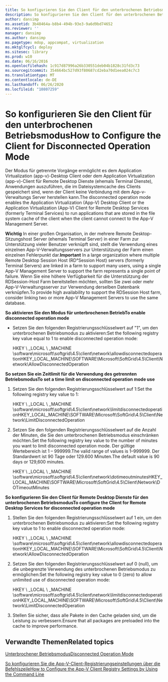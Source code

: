 ```yaml
---
title: So konfigurieren Sie den Client für den unterbrochenen Betriebsmodus
description: So konfigurieren Sie den Client für den unterbrochenen Betriebsmodus
author: dansimp
ms.assetid: 3b48464a-b8b4-494b-93e3-9a6d9bd74652
ms.reviewer: ''
manager: dansimp
ms.author: dansimp
ms.pagetype: mdop, appcompat, virtualization
ms.mktglfcycl: deploy
ms.sitesec: library
ms.prod: w10
ms.date: 06/16/2016
ms.openlocfilehash: 1c917d87996a26b330551deb04b1828c31fd3c73
ms.sourcegitcommit: 354664bc527d93f80687cd2eba70d1eea024c7c3
ms.translationtype: MT
ms.contentlocale: de-DE
ms.lasthandoff: 06/26/2020
ms.locfileid: "10807259"
---
```

# <span data-ttu-id="ed329-103">So konfigurieren Sie den Client für den unterbrochenen Betriebsmodus</span><span class="sxs-lookup"><span data-stu-id="ed329-103">How to Configure the Client for Disconnected Operation Mode</span></span>


<span data-ttu-id="ed329-104">Der Modus für getrennte Vorgänge ermöglicht es dem Application Virtualization (app-v)-Desktop Client oder dem Application Virtualization (app-v)-Client für Remote Desktop Dienste (ehemals Terminal Dienste), Anwendungen auszuführen, die im Dateisystemcache des Clients gespeichert sind, wenn der Client keine Verbindung mit dem App-v-Verwaltungs Server herstellen kann.</span><span class="sxs-lookup"><span data-stu-id="ed329-104">The disconnected operation mode enables the Application Virtualization (App-V) Desktop Client or the Application Virtualization (App-V) Client for Remote Desktop Services (formerly Terminal Services) to run applications that are stored in the file system cache of the client when the client cannot connect to the App-V Management Server.</span></span>

<span data-ttu-id="ed329-105">**Wichtig**  In einer großen Organisation, in der mehrere Remote Desktop-Sitzungshost Server (ehemals Terminal Server) in einer Farm zur Unterstützung vieler Benutzer verknüpft sind, stellt die Verwendung eines einzelnen App-V-Verwaltungsservers zur Unterstützung der Farm einen einzelnen Fehlerpunkt dar.</span><span class="sxs-lookup"><span data-stu-id="ed329-105">**Important** In a large organization where multiple Remote Desktop Session Host (RD°Session Host) servers (formerly Terminal Servers) are linked in a farm to support many users, using a single App-V Management Server to support the farm represents a single point of failure.</span></span> <span data-ttu-id="ed329-106">Wenn Sie eine höhere Verfügbarkeit für die Unterstützung der RDSession-Host Farm bereitstellen möchten, sollten Sie zwei oder mehr App-V-Verwaltungsserver zur Verwendung derselben Datenbank verknüpfen.</span><span class="sxs-lookup"><span data-stu-id="ed329-106">To provide high availability to support the RDSession Host farm, consider linking two or more App-V Management Servers to use the same database.</span></span>

 

**<span data-ttu-id="ed329-107">So aktivieren Sie den Modus für unterbrochenen Betrieb</span><span class="sxs-lookup"><span data-stu-id="ed329-107">To enable disconnected operation mode</span></span>**

-   <span data-ttu-id="ed329-108">Setzen Sie den folgenden Registrierungsschlüsselwert auf "1", um den unterbrochenen Betriebsmodus zu aktivieren:</span><span class="sxs-lookup"><span data-stu-id="ed329-108">Set the following registry key value equal to 1 to enable disconnected operation mode:</span></span>

    <span data-ttu-id="ed329-109">HKEY \ _LOCAL \ _MACHINE \\software\\microsoft\\softgrid\\4.5\\client\\network\\allowdisconnectedoperation</span><span class="sxs-lookup"><span data-stu-id="ed329-109">HKEY\_LOCAL\_MACHINE\\SOFTWARE\\Microsoft\\SoftGrid\\4.5\\Client\\Network\\AllowDisconnectedOperation</span></span>

**<span data-ttu-id="ed329-110">So setzen Sie ein Zeitlimit für die Verwendung des getrennten Betriebsmodus</span><span class="sxs-lookup"><span data-stu-id="ed329-110">To set a time limit on disconnected operation mode use</span></span>**

1.  <span data-ttu-id="ed329-111">Setzen Sie den folgenden Registrierungsschlüsselwert auf 1:</span><span class="sxs-lookup"><span data-stu-id="ed329-111">Set the following registry key value to 1:</span></span>

    <span data-ttu-id="ed329-112">HKEY \ _LOCAL \ _MACHINE \\software\\microsoft\\softgrid\\4.5\\client\\network\\limitdisconnectedoperation</span><span class="sxs-lookup"><span data-stu-id="ed329-112">HKEY\_LOCAL\_MACHINE\\SOFTWARE\\Microsoft\\SoftGrid\\4.5\\Client\\Network\\LimitDisconnectedOperation</span></span>

2.  <span data-ttu-id="ed329-113">Setzen Sie den folgenden Registrierungsschlüsselwert auf die Anzahl der Minuten, die Sie den unterbrochenen Betriebsmodus einschränken möchten.</span><span class="sxs-lookup"><span data-stu-id="ed329-113">Set the following registry key value to the number of minutes you want to limit disconnected operation mode.</span></span> <span data-ttu-id="ed329-114">Der gültige Wertebereich ist 1 – 999999.</span><span class="sxs-lookup"><span data-stu-id="ed329-114">The valid range of values is 1–999999.</span></span> <span data-ttu-id="ed329-115">Der Standardwert ist 90 Tage oder 129.600 Minuten.</span><span class="sxs-lookup"><span data-stu-id="ed329-115">The default value is 90 days or 129,600 minutes.</span></span>

    <span data-ttu-id="ed329-116">HKEY \ _LOCAL \ _MACHINE \\software\\microsoft\\softgrid\\4.5\\client\\network\\dotimeoutminutes</span><span class="sxs-lookup"><span data-stu-id="ed329-116">HKEY\_LOCAL\_MACHINE\\SOFTWARE\\Microsoft\\SoftGrid\\4.5\\Client\\Network\\DOTimeoutMinutes</span></span>

**<span data-ttu-id="ed329-117">So konfigurieren Sie den Client für Remote Desktop Dienste für den unterbrochenen Betriebsmodus</span><span class="sxs-lookup"><span data-stu-id="ed329-117">To configure the Client for Remote Desktop Services for disconnected operation mode</span></span>**

1.  <span data-ttu-id="ed329-118">Stellen Sie den folgenden Registrierungsschlüsselwert auf 1 ein, um den unterbrochenen Betriebsmodus zu aktivieren:</span><span class="sxs-lookup"><span data-stu-id="ed329-118">Set the following registry key value to 1 to enable disconnected operation mode:</span></span>

    <span data-ttu-id="ed329-119">HKEY \ _LOCAL \ _MACHINE \\software\\microsoft\\softgrid\\4.5\\client\\network\\allowdisconnectedoperation</span><span class="sxs-lookup"><span data-stu-id="ed329-119">HKEY\_LOCAL\_MACHINE\\SOFTWARE\\Microsoft\\SoftGrid\\4.5\\Client\\Network\\AllowDisconnectedOperation</span></span>

2.  <span data-ttu-id="ed329-120">Setzen Sie den folgenden Registrierungsschlüsselwert auf 0 (null), um die unbegrenzte Verwendung des unterbrochenen Betriebsmodus zu ermöglichen:</span><span class="sxs-lookup"><span data-stu-id="ed329-120">Set the following registry key value to 0 (zero) to allow unlimited use of disconnected operation mode:</span></span>

    <span data-ttu-id="ed329-121">HKEY \ _LOCAL \ _MACHINE \\software\\microsoft\\softgrid\\4.5\\client\\network\\limitdisconnectedoperation</span><span class="sxs-lookup"><span data-stu-id="ed329-121">HKEY\_LOCAL\_MACHINE\\SOFTWARE\\Microsoft\\SoftGrid\\4.5\\Client\\Network\\LimitDisconnectedOperation</span></span>

3.  <span data-ttu-id="ed329-122">Stellen Sie sicher, dass alle Pakete in den Cache geladen sind, um die Leistung zu verbessern.</span><span class="sxs-lookup"><span data-stu-id="ed329-122">Ensure that all packages are preloaded into the cache to improve performance.</span></span>

## <span data-ttu-id="ed329-123">Verwandte Themen</span><span class="sxs-lookup"><span data-stu-id="ed329-123">Related topics</span></span>


[<span data-ttu-id="ed329-124">Unterbrochener Betriebsmodus</span><span class="sxs-lookup"><span data-stu-id="ed329-124">Disconnected Operation Mode</span></span>](disconnected-operation-mode.md)

[<span data-ttu-id="ed329-125">So konfigurieren Sie die App-V-Client-Registrierungseinstellungen über die Befehlszeile</span><span class="sxs-lookup"><span data-stu-id="ed329-125">How to Configure the App-V Client Registry Settings by Using the Command Line</span></span>](how-to-configure-the-app-v-client-registry-settings-by-using-the-command-line.md)

 

 





